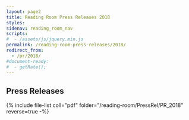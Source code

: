 ```yaml
---
layout: page2
title: Reading Room Press Releases 2018
styles:
sidenav: reading_room_nav
scripts:
#  - /assets/js/jquery.min.js
permalink: /reading-room-press-releases/2018/
redirect_from:
  - /pr/2018/
#document-ready:
#  - getRate();
---
```


## Press Releases

{% include file-list coll="pdf" folder="/reading-room/PressRel/PR_2018" reverse=true -%}

<!-- CONTENT END -->
